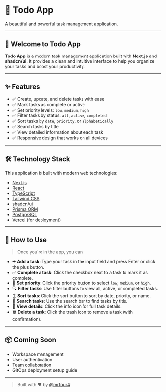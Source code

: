 # 📝 Todo App

A beautiful and powerful task management application.

---

## 🚀 Welcome to Todo App

**Todo App** is a modern task management application built with **Next.js** and **shadcn/ui**. It provides a clean and intuitive interface to help you organize your tasks and boost your productivity.

---

## ✨ Features

- ✅ Create, update, and delete tasks with ease
- ✅ Mark tasks as complete or active
- ✅ Set priority levels: `low`, `medium`, `high`
- ✅ Filter tasks by status: `all`, `active`, `completed`
- ✅ Sort tasks by `date`, `priority`, or `alphabetically`
- ✅ Search tasks by title
- ✅ View detailed information about each task
- ✅ Responsive design that works on all devices

---

## 🛠 Technology Stack

This application is built with modern web technologies:

- [Next.js](https://nextjs.org/)
- [React](https://reactjs.org/)
- [TypeScript](https://www.typescriptlang.org/)
- [Tailwind CSS](https://tailwindcss.com/)
- [shadcn/ui](https://ui.shadcn.dev/)
- [Prisma ORM](https://www.prisma.io/)
- [PostgreSQL](https://www.postgresql.org/)
- [Vercel](https://vercel.com/) (for deployment)

---

## 📖 How to Use

> Once you're in the app, you can:

- ➕ **Add a task**: Type your task in the input field and press Enter or click the plus button.
- ✅ **Complete a task**: Click the checkbox next to a task to mark it as complete.
- 🚩 **Set priority**: Click the priority button to select `low`, `medium`, or `high`.
- 🔍 **Filter tasks**: Use filter buttons to view all, active, or completed tasks.
- ↕️ **Sort tasks**: Click the sort button to sort by date, priority, or name.
- 🔎 **Search tasks**: Use the search bar to find tasks by title.
- 📝 **View details**: Click the info icon for full task details.
- 🗑 **Delete a task**: Click the trash icon to remove a task (with confirmation).

---

## 📦 Coming Soon

- Workspace management
- User authentication
- Team collaboration
- GitOps deployment setup guide

---

> Built with ❤️ by [@mrfour4](https://github.com/mrfour4)
